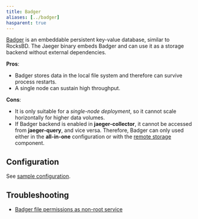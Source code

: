 ```yaml
---
title: Badger
aliases: [../badger]
hasparent: true
---
```


[Badger](https://github.com/dgraph-io/badger) is an embeddable persistent key-value database, similar to RocksBD. The Jaeger binary embeds Badger and can use it as a storage backend without external dependencies.

**Pros**:
  * Badger stores data in the local file system and therefore can survive process restarts.
  * A single node can sustain high throughput.
  
**Cons**:
  * It is only suitable for a _single-node deployment_, so it cannot scale horizontally for higher data volumes.
  * If Badger backend is enabled in **jaeger-collector**, it cannot be accessed from **jaeger-query**, and vice versa. Therefore, Badger can only used either in the **all-in-one** configuration or with the [remote storage](../../operations/tools/#remote-storage-component) component.

## Configuration

See [sample configuration](https://github.com/jaegertracing/jaeger/blob/v2.3.0/cmd/jaeger/config-badger.yaml).

## Troubleshooting

* [Badger file permissions as non-root service](https://github.com/jaegertracing/jaeger/blob/v2.3.0/plugin/storage/badger/docs/storage-file-non-root-permission.md)

